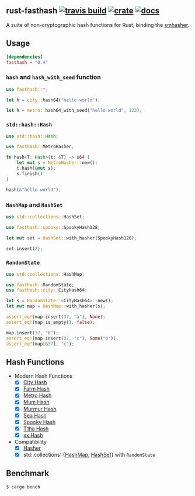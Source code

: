 ## rust-fasthash [![travis build](https://travis-ci.org/flier/rust-fasthash.svg?branch=master)](https://travis-ci.org/flier/rust-fasthash) [![crate](https://img.shields.io/crates/v/fasthash.svg)](https://crates.io/crates/fasthash) [![docs](https://docs.rs/fasthash/badge.svg)](https://docs.rs/crate/fasthash/)
A suite of non-cryptographic hash functions for Rust, binding the [smhasher](https://github.com/rurban/smhasher/).

## Usage

```toml
[dependencies]
fasthash = "0.4"
```

### `hash` and `hash_with_seed` function

```rust
use fasthash::*;

let h = city::hash64("hello world");

let h = metro::hash64_with_seed("hello world", 123);
```

### `std::hash::Hash`

```rust
use std::hash::Hash;

use fasthash::MetroHasher;

fn hash<T: Hash>(t: &T) -> u64 {
    let mut s = MetroHasher::new();
    t.hash(&mut s);
    s.finish()
}

hash(&"hello world");
```

### `HashMap` and `HashSet`

```rust
use std::collections::HashSet;

use fasthash::spooky::SpookyHash128;

let mut set = HashSet::with_hasher(SpookyHash128);

set.insert(2);
```

### `RandomState`

```rust
use std::collections::HashMap;

use fasthash::RandomState;
use fasthash::city::CityHash64;

let s = RandomState::<CityHash64>::new();
let mut map = HashMap::with_hasher(s);

assert_eq!(map.insert(37, "a"), None);
assert_eq!(map.is_empty(), false);

map.insert(37, "b");
assert_eq!(map.insert(37, "c"), Some("b"));
assert_eq!(map[&37], "c");
```

## Hash Functions

- Modern Hash Functions
  - [x] [City Hash](https://github.com/google/cityhash)
  - [x] [Farm Hash](https://github.com/google/farmhash)
  - [x] [Metro Hash](https://github.com/jandrewrogers/MetroHash)
  - [x] [Mum Hash](https://github.com/vnmakarov/mum-hash)
  - [x] [Murmur Hash](https://sites.google.com/site/murmurhash/)
  - [x] [Sea Hash](https://github.com/ticki/tfs/tree/master/seahash)
  - [x] [Spooky Hash](http://burtleburtle.net/bob/hash/spooky.html)
  - [x] [T1ha Hash](https://github.com/leo-yuriev/t1ha)
  - [x] [xx Hash](https://github.com/Cyan4973/xxHash)
- Compatibility
  - [x] [Hasher](https://doc.rust-lang.org/std/hash/trait.Hasher.html)
  - [x] std::collections::{[HashMap](https://doc.rust-lang.org/std/collections/struct.HashMap.html), [HashSet](https://doc.rust-lang.org/std/collections/struct.HashSet.html)} with `RandomState`

## Benchmark

```bash
$ cargo bench
```
